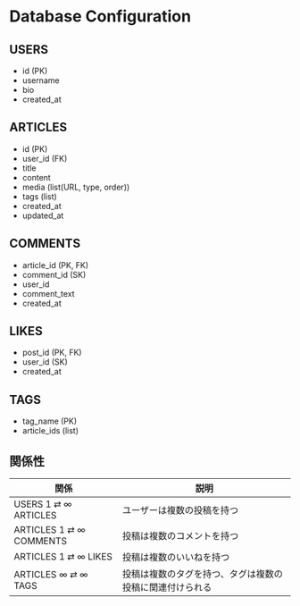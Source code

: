 # Database Configuration

## USERS

- id (PK)
- username
- bio
- created_at

## ARTICLES

- id (PK)
- user_id (FK)
- title
- content
- media (list(URL, type, order))
- tags (list)
- created_at
- updated_at

## COMMENTS

- article_id (PK, FK)
- comment_id (SK)
- user_id
- comment_text
- created_at

## LIKES

- post_id (PK, FK)
- user_id (SK)
- created_at

## TAGS

- tag_name (PK)
- article_ids (list)

## 関係性

| 関係 | 説明 |
|------|------|
| USERS 1 ⇄ ∞ ARTICLES | ユーザーは複数の投稿を持つ |
| ARTICLES 1 ⇄ ∞ COMMENTS | 投稿は複数のコメントを持つ |
| ARTICLES 1 ⇄ ∞ LIKES | 投稿は複数のいいねを持つ |
| ARTICLES ∞ ⇄ ∞ TAGS | 投稿は複数のタグを持つ、タグは複数の投稿に関連付けられる |
